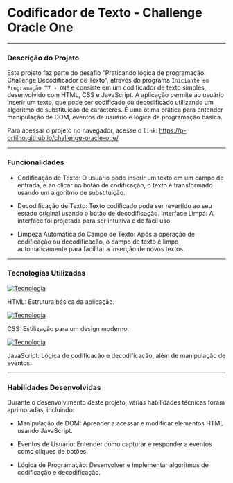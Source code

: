 # Codificador de Texto - Challenge Oracle One
---
### Descrição do Projeto
Este projeto faz parte do desafio "Praticando lógica de programação: Challenge Decodificador de Texto", através do programa `Iniciante em Programação T7 - ONE` e consiste em um codificador de texto simples, desenvolvido com HTML, CSS e JavaScript. A aplicação permite ao usuário inserir um texto, que pode ser codificado ou decodificado utilizando um algoritmo de substituição de caracteres. É uma ótima prática para entender manipulação de DOM, eventos de usuário e lógica de programação básica.

Para acessar o projeto no navegador, acesse o `link`: https://p-ortilho.github.io/challenge-oracle-one/

---

### Funcionalidades
- Codificação de Texto: O usuário pode inserir um texto em um campo de entrada, e ao clicar no botão de codificação, o texto é transformado usando um algoritmo de substituição.

- Decodificação de Texto: Texto codificado pode ser revertido ao seu estado original usando o botão de decodificação.
Interface Limpa: A interface foi projetada para ser intuitiva e de fácil uso.

- Limpeza Automática do Campo de Texto: Após a operação de codificação ou decodificação, o campo de texto é limpo automaticamente para facilitar a inserção de novos textos.

---

### Tecnologias Utilizadas
[![Tecnologia](https://skillicons.dev/icons?i=html)](https://skillicons.dev)

HTML: Estrutura básica da aplicação.

[![Tecnologia](https://skillicons.dev/icons?i=css)](https://skillicons.dev)

CSS: Estilização para um design moderno.

[![Tecnologia](https://skillicons.dev/icons?i=js)](https://skillicons.dev)

JavaScript: Lógica de codificação e decodificação, além de manipulação de eventos.

---

### Habilidades Desenvolvidas
Durante o desenvolvimento deste projeto, várias habilidades técnicas foram aprimoradas, incluindo:

- Manipulação de DOM: Aprender a acessar e modificar elementos HTML usando JavaScript.

- Eventos de Usuário: Entender como capturar e responder a eventos como cliques de botões.

- Lógica de Programação: Desenvolver e implementar algoritmos de codificação e decodificação.

